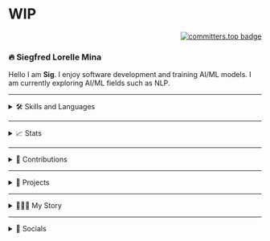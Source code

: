 # WIP

<div align="right">

[![committers.top badge](https://user-badge.committers.top/philippines/SiegfredLorelle.svg)](https://user-badge.committers.top/philippines/SiegfredLorelle)

</div> 

### 🔥 Siegfred Lorelle Mina 
Hello I am **Sig**. I enjoy software development and training AI/ML models. I am currently exploring AI/ML fields such as NLP.

---

<details>
<summary>🛠️ Skills and Languages</summary>
<br />
<div align="center">
    <!-- Languages -->
    <img src="https://skillicons.dev/icons?i=python,js,cs,php,c,r" />
    <br />
    <!-- DevOps -->
    <img src="https://skillicons.dev/icons?i=git,linux,bash,docker" />
    <br />
    <!-- Web Development -->
    <img src="https://skillicons.dev/icons?i=html,css,bootstrap,react,flask,laravel,wordpress,supabase" />
    <img alt="SQLAlechemy Logo" height="40px" width="40px" style="padding: 5px" src="./icons/skills-and-languages/sql-alchemy.png" />
    <br />
    <!-- Databases -->
    <img src="https://skillicons.dev/icons?i=sqlite,mysql,postgresql" />
    <br />
    <!-- Data and Machine Learning -->
    <img src="https://skillicons.dev/icons?i=tensorflow,sklearn" />
    <img alt="Matplotlib Logo" height="40px" width="40px" style="padding: 5px" src="https://cdn.jsdelivr.net/gh/devicons/devicon@latest/icons/matplotlib/matplotlib-original.svg" />
    <img alt="Keras Logo" height="40px" width="40px" style="padding: 5px" src="https://cdn.jsdelivr.net/gh/devicons/devicon@latest/icons/keras/keras-original.svg" />
    <img alt="Jupyter Logo" height="40px" width="40px" style="padding: 5px" src="https://cdn.jsdelivr.net/gh/devicons/devicon@latest/icons/jupyter/jupyter-original.svg" />
    <img alt="Pandas Logo" height="40px" width="40px" style="padding: 5px" src="./icons/skills-and-languages/pandas.jpg" />
    <img alt="Numpy Logo" height="40px" width="40px" style="padding: 5px" src="https://cdn.jsdelivr.net/gh/devicons/devicon@latest/icons/numpy/numpy-original.svg" />
    <br />
    <!-- Others -->
    <img src="https://skillicons.dev/icons?i=threejs,unity,markdown" />
    <img alt="Apache Cordova Logo" height="40px" width="40px" style="padding: 5px" src="./icons/skills-and-languages/apache-cordova.svg" />
    <br />
</div>
</details>

---

<details>
<summary>📈 Stats</summary>
<br />
<div align="center">
    <img height="175" src="https://github-readme-streak-stats-git-main-siegfredlorelle.vercel.app/?user=SiegfredLorelle&theme=github_dark-blue&exclude_repo=github-readme-streak-stats,github-readme-stats-copy">
    <img height="175" src="https://github-readme-stats-git-main-siegfredlorelle.vercel.app/api?username=SiegfredLorelle&show=prs_merged,prs_merged_percentage&theme=github_dark&rank_icon=github&include_all_commits=true&exclude_repo=github-readme-streak-stats,github-readme-stats-copy">
    <br />
    <img width="400" src="https://github-readme-stats.vercel.app/api/wakatime?username=SiegfredLorelle&layout=compact&theme=github_dark">
    <br />
    <img width="250" src="https://github-readme-stats-git-main-siegfredlorelle.vercel.app/api/top-langs/?username=SiegfredLorelle&layout=donut-vertical&langs_count=20&theme=github_dark&exclude_repo=github-readme-streak-stats,github-readme-stats-copy,laravel-wordpress-prac,portfolio-wp">
</div>
</details>

---

<details>
<summary>🐍 Contributions</summary>
<picture>
  <source media="(prefers-color-scheme: dark)" srcset="https://raw.githubusercontent.com/SiegfredLorelle/SiegfredLorelle/output/github-contribution-grid-snake-dark.svg">
  <source media="(prefers-color-scheme: light)" srcset="https://raw.githubusercontent.com/SiegfredLorelle/SiegfredLorelle/output/github-contribution-grid-snake.svg">
  <img alt="github contribution grid snake animation" src="https://raw.githubusercontent.com/SiegfredLorelle/SiegfredLorelle/output/github-contribution-grid-snake.svg">
</picture>
</details>

---

<details>
<summary>📂 Projects</summary>
<br />
<div align="center">
    <a href="https://github.com/LopezJER/banana-disease-classification-app"><img src="https://github-readme-stats.vercel.app/api/pin/?username=LopezJER&repo=banana-disease-classification-app&description_lines_count=2&theme=github_dark" /></a>
    <a href="https://github.com/SiegfredLorelle/cpe40032-Luksong-Baka-2&theme=github_dark"><img src="https://github-readme-stats.vercel.app/api/pin/?username=SiegfredLorelle&repo=cpe40032-Luksong-Baka-2&description_lines_count=2&theme=github_dark" /></a>
    <a href="https://github.com/SiegfredLorelle/compiled-50"><img src="https://github-readme-stats.vercel.app/api/pin/?username=SiegfredLorelle&repo=compiled-50&description_lines_count=2&theme=github_dark" /></a>
    <a href="https://github.com/SiegfredLorelle/rubiks-solver"><img src="https://github-readme-stats.vercel.app/api/pin/?username=SiegfredLorelle&repo=rubiks-solver&description_lines_count=2&theme=github_dark" /></a>
    <a href="https://github.com/tephnic813/accre-website"><img src="https://github-readme-stats.vercel.app/api/pin/?username=stephnic813&repo=accre-website&description_lines_count=2&theme=github_dark" /></a>
    <a href="https://github.com/SiegfredLorelle/library-management-app&description_lines_count=2&theme=github_dark"><img src="https://github-readme-stats.vercel.app/api/pin/?username=SiegfredLorelle&repo=library-management-app&description_lines_count=2&theme=github_dark" /></a>
    <a href="https://github.com/SiegfredLorelle/personal-website"><img src="https://github-readme-stats.vercel.app/api/pin/?username=SiegfredLorelle&repo=personal-website&description_lines_count=2&theme=github_dark" /></a>
    <a href="https://github.com/SiegfredLorelle/pup-hymn-karaoke"><img src="https://github-readme-stats.vercel.app/api/pin/?username=SiegfredLorelle&repo=pup-hymn-karaoke&description_lines_count=2&theme=github_dark" /></a>
    <a href="https://github.com/edgarpesguerrajr/transcript-generation-system"><img src="https://github-readme-stats.vercel.app/api/pin/?username=edgarpesguerrajr&repo=transcript-generation-system&description_lines_count=2&theme=github_dark" /></a>
    <a href="https://github.com/SiegfredLorelle/contact-tracing-app"><img src="https://github-readme-stats.vercel.app/api/pin/?username=SiegfredLorelle&repo=contact-tracing-app&description_lines_count=2&theme=github_dark" /></a>
    <a href="https://github.com/SiegfredLorelle/address-book"><img src="https://github-readme-stats.vercel.app/api/pin/?username=SiegfredLorelle&repo=address-book&description_lines_count=2&theme=github_dark" /></a>
    <a href="https://github.com/SiegfredLorelle/candy-machine-gui-ver"><img src="https://github-readme-stats.vercel.app/api/pin/?username=SiegfredLorelle&repo=candy-machine-gui-ver&description_lines_count=2&theme=github_dark" /></a>
</div>

</details>

---

<details>
<summary>👨🏻‍💻 My Story</summary>

Hello, I am **Siegfred Lorelle C. Mina**, people usually call me **Sig**. I am a 3rd-year computer engineering student at Polytechnic University of the Philippines - Sta. Mesa.

I was introduced to programming before college, although I started to truly appreciate it in my freshmen years.

I enjoy programming, and now it has become a hobby. In my spare time, I try to work on personal projects, take online courses, or solve LeetCode questions.

I love the challenge, the sense of accomplishment when solving a complicated problem, the broadness of the field, and the never-ending ways to solve and optimize solutions. There is so much to learn in programming.

This passion brought me to school organizations that share the same hobbies such as **Google Developer Student Club - PUP**. It allowed me and other members of the organization to explore different fields, hone our skills, collaborate with peers, and overall gain experiences.
</details>

---

<details>
<summary>🔗 Socials</summary>
<div align="center">
    <a href="https://github.com/SiegfredLorelle"><img height="40px" width="40px" src="./icons/socials/github.svg" /></a>
    <a href="https://www.facebook.com/profile.php?id=1718881634"><img height="40px" width="40px" src="./icons/socials/facebook.svg" /></a>
    <a href="mailto:siegfredlorelle09@gmail.com"><img height="40px" width="40px" src="./icons//socials/mail.svg" /></a>
    <a href="https://www.linkedin.com/in/siegfred-lorelle-mina"><img height="40px" width="40px" src="./icons/socials/linkedin-in.svg" /></a>
    <a href="https://siegfredlorelle.github.io/personal-website"><img height="40px" width="40px" src="./icons/socials/globe.svg" /></a>
    <br />
</div>
</details>



<!-- 
TODOS:
- Add links to imgs/logos
- Dark/Light Mode for stats/projects
 -->
